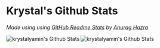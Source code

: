 # Krystal's Github Stats
<p>
  <i>Made using using <a href="https://github.com/anuraghazra/github-readme-stats">GitHub Readme Stats</a> by <a href="https://github.com/anuraghazra">Anurag Hazra</a></i>
</p>

<p>
  <img align="left" alt="krystalyamin's Github Stats" src="https://github-readme-stats-tau-woad-11.vercel.app/api?username=krystalyamin&theme=monokai&show_icons=true&hide_border=true" />
  <img align="left" alt="krystalyamin's Github Stats" src="https://github-readme-stats-tau-woad-11.vercel.app/api/top-langs/?username=krystalyamin&theme=monokai&show_icons=true&hide_border=true" />
</p>

<br/>
